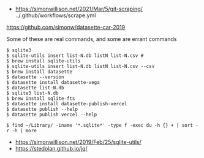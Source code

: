 - https://simonwillison.net/2021/Mar/5/git-scraping/ 
  ../.github/workflows/scrape.yml


https://github.com/simonw/datasette-car-2019

Some of these are real commands, and some are errant commands
```
$ sqlite3
$ sqlite-utils insert list-N.db listN list-N.csv # 
$ brew install sqlite-utils
$ sqlite-utils insert list-N.db listN list-N.csv --csv
$ brew install datasette
$ datasette --version
$ datasette install datasette-vega
$ datasette list-N.db
$ sqlite3 list-N.db
$ brew install sqlite-fts
$ datasette install datasette-publish-vercel
$ datasette publish --help
$ datasette publish vercel --help

$ find ~/Library/ -iname '*.sqlite*' -type f -exec du -h {} + | sort -r -h | more
```
- https://simonwillison.net/2019/Feb/25/sqlite-utils/
- https://stedolan.github.io/jq/
